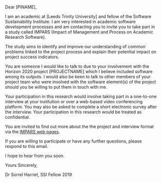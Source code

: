 Dear [PINAME],

I am an academic at [Leeds Trinity University] and fellow of the Software Sustainability Institute. I am very interested in academic software development processes and am contacting you to invite you to take part in a study called IMPARS (Impact of Management and Process on Academic Research Software).

The study aims to identify and improve our understanding of common problems linked to the project process and explain their potential impact on project success indicators.

You are someone I would like to talk to due to your involvement with the Horizon 2020 project [PROJECTNAME] which I believe included software among its outputs. I would also be keen to talk to other members of your project team who were involved with the software element(s) of the project should you be willing to put them in touch with me.

Your participation in this research would involve taking part in a one-to-one interview at your institution or over a web-based video conferencing platform. You may also be asked to complete a short electronic survey after the interview. Your participation in this research would be treated as confidential.

You are invited to find out more about the the project and interview format via the [IMPARS web pages](https://sharriet.github.io/impars/).


If you are willing to participate or have any further questions, please respond to this email.


I hope to hear from you soon.

Yours Sincerely,

Dr Sorrel Harriet, SSI Fellow 2019
